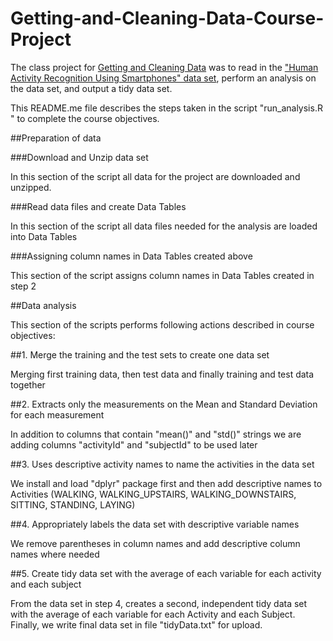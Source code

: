 # Getting-and-Cleaning-Data-Course-Project

The class project for [Getting and Cleaning Data](https://www.coursera.org/course/getdata) was to read in the ["Human Activity Recognition Using Smartphones" data set](http://archive.ics.uci.edu/ml/datasets/Human+Activity+Recognition+Using+Smartphones), perform an analysis on the data set, and output a tidy data set.

This README.me file describes the steps taken in the script "run_analysis.R " to complete the course objectives.

##Preparation of data

###Download and Unzip data set

In this section of the script all data for the project are downloaded and unzipped.

###Read data files and create Data Tables

In this section of the script all data files needed for the analysis are loaded into Data Tables

###Assigning column names in Data Tables created above

This section of the script assigns column names in Data Tables created in step 2


##Data analysis

This section of the scripts performs following actions described in course objectives:

##1. Merge the training and the test sets to create one data set

Merging first training data, then test data and finally training and test data together

##2. Extracts only the measurements on the Mean and Standard Deviation for each measurement

In addition to columns that contain "mean()" and "std()" strings we are adding columns "activityId" and "subjectId" to be used later

##3. Uses descriptive activity names to name the activities in the data set

We install and load "dplyr" package first and then add descriptive names to Activities (WALKING, WALKING_UPSTAIRS, WALKING_DOWNSTAIRS, SITTING, STANDING, LAYING)

##4. Appropriately labels the data set with descriptive variable names

We remove parentheses in column names and add descriptive column names where needed

##5. Create tidy data set with the average of each variable for each activity and each subject

From the data set in step 4, creates a second, independent tidy data set with the average of each variable for each Activity and each Subject. Finally, we write final data set in file "tidyData.txt" for upload.
